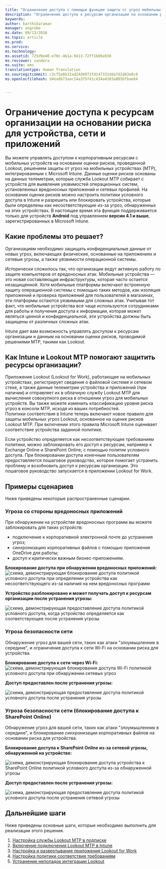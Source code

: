 ```yaml
---
title: "Ограничение доступа с помощью функции защиты от угроз мобильных устройств | Microsoft Intune"
description: "Ограничение доступа к ресурсам организации на основании риска для устройства, сети и приложений."
keywords: 
author: karthikaraman
manager: angrobe
ms.date: 09/13/2016
ms.topic: article
ms.prod: 
ms.service: 
ms.technology: 
ms.assetid: 725d9e40-e70c-461a-9413-72ff1b89a938
ms.reviewer: sandera
ms.suite: ems
translationtype: Human Translation
ms.sourcegitcommit: c3cf5e6b32ad24d4972fd147331dda7d2d43e8c6
ms.openlocfilehash: d4eadb73aac14a375f41c434a4303a885bfbae64


---
```


# Ограничение доступа к ресурсам организации на основании риска для устройства, сети и приложений
Вы можете управлять доступом к корпоративным ресурсам с мобильных устройств на основании оценки рисков, проведенной Lookout, решением защиты от угроз на мобильных устройствах (MTP), интегрированным с Microsoft Intune. Данные оценки рисков основаны на данных телеметрии, которые служба Lookout MTP собирает с устройств для выявления уязвимостей операционных систем, установленных вредоносных приложений и сетевых профилей. На основании оценки рисков можно настроить политики условного доступа в Intune и разрешить или блокировать устройства, которые были определены как несоответствующие из-за угроз, обнаруженных на этих устройствах.  В настоящее время эта функция поддерживается только для устройств **Android** под управлением **версии 4.1 и выше**, зарегистрированных в Microsoft Intune.  
## Какие проблемы это решает?
Организациям необходимо защищать конфиденциальные данные от новых угроз, включающих физические, основанные на приложениях и сетевые угрозы, а также уязвимости операционной системы.

Исторически сложилось так, что организации ведут активную работу по защите компьютеров от вредоносных атак. Мобильные устройства — это новая составляющая инфраструктуры, которая часто остается незащищенной. Хотя мобильные платформы включают встроенную защиту операционной системы с помощью таких методов, как изоляция приложений и проверка приложений для пользователей в магазинах, эти платформы остаются уязвимыми для сложных атак. Учитывая тот факт, что мобильные устройства все чаще используются сотрудниками для работы и получения доступа к информации, которая может являться ценной и конфиденциальной, эти устройства должны быть защищены от различных сложных атак.

Intune дает вам возможность управлять доступом к ресурсам организации и данным на основании оценки рисков, проводимой решениями MTP, такими как Lookout.

## Как Intune и Lookout MTP помогают защитить ресурсы организации?
Приложение Lookout (Lookout for Work), работающее на мобильных устройствах, регистрирует сведения о файловой системе и сетевом стеке, а также данные телеметрии устройства и приложений (при наличии) и отправляет их в облачную службу Lookout MTP для вычисления совокупного риска в отношении угроз для мобильных устройств. Вы также можете изменить классификацию уровня риска угроз в консоли MTP, исходя из ваших потребностей.  
Политики соответствия в Intune теперь включают новое правило для защиты мобильных угроз Lookout, основанное на оценке рисков Lookout MTP. При включении этого правила Microsoft Intune оценивает соответствие устройства заданной политике.

Если устройство определяется как несоответствующее требованиям политики, можно заблокировать его доступ к ресурсам, например к Exchange Online и SharePoint Online, с помощью политик условного доступа. При блокировании доступа конечным пользователям предоставляется пошаговое руководство, которое помогает устранить проблему и возобновить доступ к ресурсам организации. Это пошаговое руководство запускается в приложении Lookout for Work.

## Примеры сценариев
Ниже приведены некоторые распространенные сценарии.
### Угроза со стороны вредоносных приложений
При обнаружении на устройстве вредоносных программ вы можете заблокировать для таких устройств:
* подключение к корпоративной электронной почте до устранения угроз;
* синхронизацию корпоративных файлов с помощью приложения OneDrive для работы;
* доступ к критически важным бизнес-приложениям.

**Блокирование доступа при обнаружении вредоносных приложений:**
![схема, демонстрирующая блокирование доступа политикой условного доступа при определении устройства как несоответствующего из-за наличия на нем вредоносных программ](../media/mtp/malicious-apps-blocked.png)

**Устройство разблокировано и может получать доступ к ресурсам организации после устранения угрозы:**

![схема, демонстрирующая предоставление доступа политикой условного доступа, когда устройство определяется как соответствующее после устранения угрозы](../media/mtp/malicious-apps-unblocked.png)
### Угроза безопасности сети
Обнаружение угроз для вашей сети, таких как атаки "злоумышленник в середине", и ограничение доступа к сети Wi-Fi на основании риска для устройства.

**Блокирование доступа к сети через Wi-Fi:**
![схема, демонстрирующая блокирование доступа Wi-Fi политикой условного доступа при обнаружении сетевых угроз](../media/mtp/network-wifi-blocked.png)

**Доступ предоставлен после устранения угрозы:**

![схема, демонстрирующая предоставление доступа политикой условного доступа после устранения угрозы](../media/mtp/network-wifi-unblocked.png)
### Угроза безопасности сети (блокирование доступа к SharePoint Online)

Обнаружение угроз для вашей сети, таких как атаки "злоумышленник в середине", и блокирование синхронизации корпоративных файлов на основании риска для устройства.

**Блокирование доступа к SharePoint Online из-за сетевой угрозы, обнаруженной на устройстве:**

![схема, демонстрирующая блокирование доступа устройства к SharePoint Online политикой условного доступа из-за обнаруженной угрозы](../media/mtp/network-spo-blocked.png)


**Доступ предоставлен после устранения угрозы:**

![схема, демонстрирующая предоставление доступа политикой условного доступа после устранения сетевой угрозы](../media/mtp/network-spo-unblocked.png)

## Дальнейшие шаги
Ниже приведены основные шаги, которые необходимо выполнить для реализации этого решения.
1.  [Настройка службы Lookout MTP в подписке](set-up-your-subscription-with-lookout-mtp.md)
2.  [Включение подключения Lookout MTP в Intune](enable-lookout-mtp-connection-in-intune.md)
3.  [Настройка и развертывание приложения Lookout for Work](configure-and-deploy-lookout-for-work-apps.md)
4.  [Настройка политики соответствия требованиям](enable-device-threat-protection-rule-in-compliance-policy.md)
5.  [Устранение неполадок интеграции Lookout](http://docs.microsoft.com/en-us/intune/troubleshoot/troubleshooting-lookout-integration)



<!--HONumber=Sep16_HO3-->


